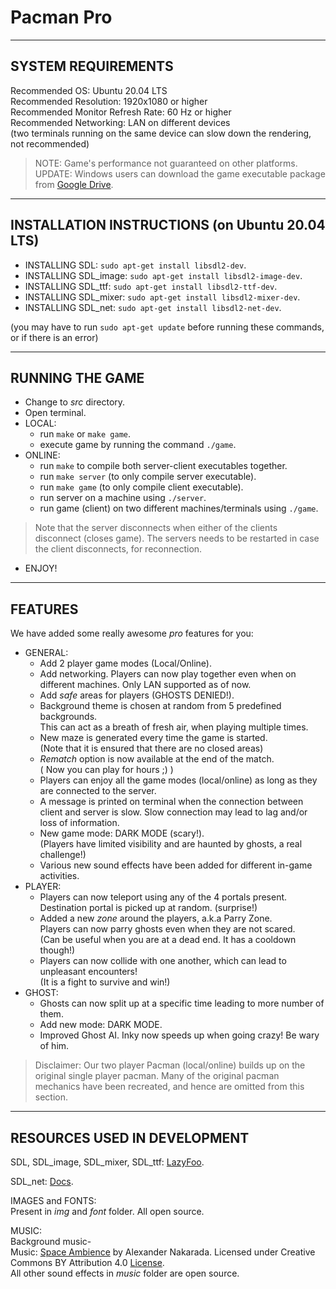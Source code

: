 # Pacman Pro  

---
SYSTEM REQUIREMENTS  
--- 
Recommended OS: Ubuntu 20.04 LTS  
Recommended Resolution: 1920x1080 or higher  
Recommended Monitor Refresh Rate: 60 Hz or higher    
Recommended Networking: LAN on different devices  
(two terminals running on the same device can slow down the rendering, not recommended)  

> NOTE: Game's performance not guaranteed on other platforms.  
> UPDATE: Windows users can download the game executable package from [Google Drive](https://drive.google.com/file/d/1xNJ0hRqyz1VAVOEWpzhlx22hdv1K-YKs/view?usp=sharing).  

---
INSTALLATION INSTRUCTIONS (on Ubuntu 20.04 LTS)  
---
- INSTALLING SDL: `sudo apt-get install libsdl2-dev`.  
- INSTALLING SDL_image: `sudo apt-get install libsdl2-image-dev`.  
- INSTALLING SDL_ttf: `sudo apt-get install libsdl2-ttf-dev`.  
- INSTALLING SDL_mixer: `sudo apt-get install libsdl2-mixer-dev`.  
- INSTALLING SDL_net: `sudo apt-get install libsdl2-net-dev`.  
	
(you may have to run `sudo apt-get update` before running these commands, or if there is an error)  

---
RUNNING THE GAME  
---
- Change to *src* directory.  
- Open terminal.  
- LOCAL:  
  - run `make` or `make game`.  
  - execute game by running the command `./game`.  
- ONLINE:  
  - run `make` to compile both server-client executables together.  
  - run `make server` (to only compile server executable).
  - run `make game` (to only compile client executable).
  - run server on a machine using `./server`.  
  - run game (client) on two different machines/terminals using `./game`.  
> Note that the server disconnects when either of the clients disconnect (closes game). The servers needs to be restarted in case the client disconnects, for reconnection. 
- ENJOY!  

---
FEATURES
---
We have added some really awesome *pro* features for you:  

- GENERAL:  
	- Add 2 player game modes (Local/Online).  
	- Add networking. Players can now play together even when on different machines. Only LAN supported as of now.
	- Add *safe* areas for players (GHOSTS DENIED!). 
	- Background theme is chosen at random from 5 predefined backgrounds.  
	  This can act as a breath of fresh air, when playing multiple times.  
	- New maze is generated every time the game is started.  
	  (Note that it is ensured that there are no closed areas)  
	- *Rematch* option is now available at the end of the match.  
	  ( Now you can play for hours ;) )  
	- Players can enjoy all the game modes (local/online) as long as they are connected to the server.  
	- A message is printed on terminal when the connection between client and server is slow. Slow connection may lead to lag and/or loss of information.
	- New game mode: DARK MODE (scary!).  
	  (Players have limited visibility and are haunted by ghosts, a real challenge!)  
	- Various new sound effects have been added for different in-game activities.  
- PLAYER:  
	- Players can now teleport using any of the 4 portals present.  
	  Destination portal is picked up at random. (surprise!)  
	- Added a new *zone* around the players, a.k.a Parry Zone.  
	  Players can now parry ghosts even when they are not scared.  
	  (Can be useful when you are at a dead end. It has a cooldown though!)  
	- Players can now collide with one another, which can lead to unpleasant encounters!  
	  (It is a fight to survive and win!)  
- GHOST:  
	- Ghosts can now split up at a specific time leading to more number of them.  
	- Add new mode: DARK MODE.  
	- Improved Ghost AI. Inky now speeds up when going crazy! Be wary of him.  

> Disclaimer: Our two player Pacman (local/online) builds up on the original single player pacman. Many of the original pacman mechanics have been recreated, and hence are omitted from this section. 

---
RESOURCES USED IN DEVELOPMENT   
---
SDL, SDL_image, SDL_mixer, SDL_ttf: [LazyFoo](https://lazyfoo.net/tutorials/SDL/index.php).  

SDL_net: [Docs](https://www.libsdl.org/projects/SDL_net/docs/SDL_net.pdf).  

IMAGES and FONTS:  
Present in *img* and *font* folder. All open source.  

MUSIC:  
Background music-  
Music: [Space Ambience](https://serpentsoundstudios.com) by Alexander Nakarada. 
Licensed under Creative Commons BY Attribution 4.0 [License](https://creativecommons.org/licenses/by/4.0/).  
All other sound effects in *music* folder are open source.



